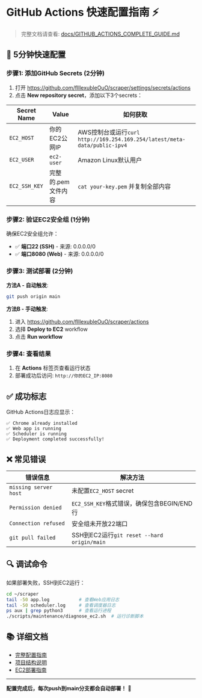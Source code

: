 # GitHub Actions 快速配置指南 ⚡

> 完整文档请查看: [docs/GITHUB_ACTIONS_COMPLETE_GUIDE.md](docs/GITHUB_ACTIONS_COMPLETE_GUIDE.md)

## 🎯 5分钟快速配置

### 步骤1: 添加GitHub Secrets (2分钟)

1. 打开 https://github.com/flllexubleOuO/scraper/settings/secrets/actions
2. 点击 **New repository secret**，添加以下3个secrets：

| Secret Name | Value | 如何获取 |
|-------------|-------|---------|
| `EC2_HOST` | 你的EC2公网IP | AWS控制台或运行`curl http://169.254.169.254/latest/meta-data/public-ipv4` |
| `EC2_USER` | `ec2-user` | Amazon Linux默认用户 |
| `EC2_SSH_KEY` | 完整的.pem文件内容 | `cat your-key.pem` 并复制全部内容 |

### 步骤2: 验证EC2安全组 (1分钟)

确保EC2安全组允许：
- ✅ **端口22 (SSH)** - 来源: 0.0.0.0/0
- ✅ **端口8080 (Web)** - 来源: 0.0.0.0/0

### 步骤3: 测试部署 (2分钟)

**方法A - 自动触发**:
```bash
git push origin main
```

**方法B - 手动触发**:
1. 进入 https://github.com/flllexubleOuO/scraper/actions
2. 选择 **Deploy to EC2** workflow
3. 点击 **Run workflow**

### 步骤4: 查看结果

1. 在 **Actions** 标签页查看运行状态
2. 部署成功后访问: `http://你的EC2_IP:8080`

## ✅ 成功标志

GitHub Actions日志应显示：
```
✅ Chrome already installed
✅ Web app is running
✅ Scheduler is running
✅ Deployment completed successfully!
```

## ❌ 常见错误

| 错误信息 | 解决方法 |
|---------|---------|
| `missing server host` | 未配置`EC2_HOST` secret |
| `Permission denied` | `EC2_SSH_KEY`格式错误，确保包含BEGIN/END行 |
| `Connection refused` | 安全组未开放22端口 |
| `git pull failed` | SSH到EC2运行`git reset --hard origin/main` |

## 🔍 调试命令

如果部署失败，SSH到EC2运行：
```bash
cd ~/scraper
tail -50 app.log           # 查看Web应用日志
tail -50 scheduler.log     # 查看调度器日志
ps aux | grep python3      # 查看运行进程
./scripts/maintenance/diagnose_ec2.sh  # 运行诊断脚本
```

## 📚 详细文档

- [完整配置指南](docs/GITHUB_ACTIONS_COMPLETE_GUIDE.md)
- [项目结构说明](docs/PROJECT_STRUCTURE.md)
- [EC2部署指南](docs/AWS_DEPLOY.md)

---

**配置完成后，每次push到main分支都会自动部署！** 🚀

